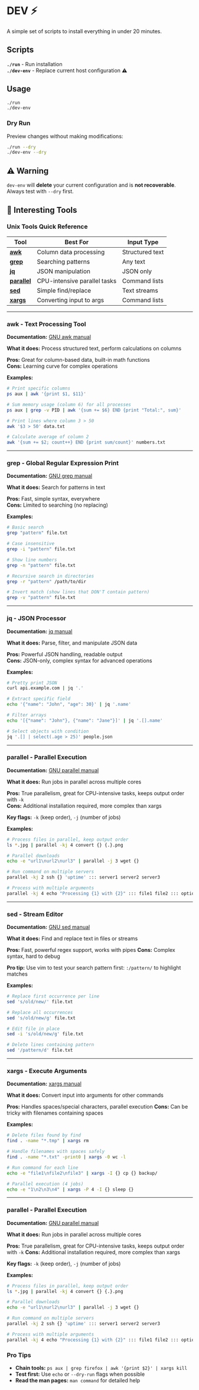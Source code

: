 # DEV ⚡

A simple set of scripts to install everything in under 20 minutes.

## Scripts

**`./run`** - Run installation  
**`./dev-env`** - Replace current host configuration ⚠️

## Usage

```bash
./run
./dev-env
```

### Dry Run

Preview changes without making modifications:

```bash
./run --dry
./dev-env --dry
```

## ⚠️ Warning

`dev-env` will **delete** your current configuration and is **not recoverable**. Always test with `--dry` first.


## 🌟 Interesting Tools


### Unix Tools Quick Reference

| Tool | Best For | Input Type |
|------|----------|------------|
| **[awk](#awk---text-processing-tool)** | Column data processing | Structured text |
| **[grep](#grep---global-regular-expression-print)** | Searching patterns | Any text |
| **[jq](#jq---json-processor)** | JSON manipulation | JSON only |
| **[parallel](#parallel---parallel-execution)** | CPU-intensive parallel tasks | Command lists |
| **[sed](#sed---stream-editor)** | Simple find/replace | Text streams |
| **[xargs](#xargs---execute-arguments)** | Converting input to args | Command lists |

---

### awk - Text Processing Tool
**Documentation:** [GNU awk manual](https://www.gnu.org/software/gawk/manual/gawk.html)

**What it does:** Process structured text, perform calculations on columns

**Pros:** Great for column-based data, built-in math functions  
**Cons:** Learning curve for complex operations

**Examples:**
```bash
# Print specific columns
ps aux | awk '{print $1, $11}'

# Sum memory usage (column 6) for all processes
ps aux | grep -v PID | awk '{sum += $6} END {print "Total:", sum}'

# Print lines where column 3 > 50
awk '$3 > 50' data.txt

# Calculate average of column 2
awk '{sum += $2; count++} END {print sum/count}' numbers.txt
```

---

### grep - Global Regular Expression Print
**Documentation:** [GNU grep manual](https://www.gnu.org/software/grep/manual/grep.html)

**What it does:** Search for patterns in text

**Pros:** Fast, simple syntax, everywhere  
**Cons:** Limited to searching (no replacing)

**Examples:**
```bash
# Basic search
grep "pattern" file.txt

# Case insensitive
grep -i "pattern" file.txt

# Show line numbers
grep -n "pattern" file.txt

# Recursive search in directories
grep -r "pattern" /path/to/dir

# Invert match (show lines that DON'T contain pattern)
grep -v "pattern" file.txt
```

---

### jq - JSON Processor
**Documentation:** [jq manual](https://jqlang.github.io/jq/manual/)

**What it does:** Parse, filter, and manipulate JSON data

**Pros:** Powerful JSON handling, readable output  
**Cons:** JSON-only, complex syntax for advanced operations

**Examples:**
```bash
# Pretty print JSON
curl api.example.com | jq '.'

# Extract specific field
echo '{"name": "John", "age": 30}' | jq '.name'

# Filter arrays
echo '[{"name": "John"}, {"name": "Jane"}]' | jq '.[].name'

# Select objects with condition
jq '.[] | select(.age > 25)' people.json
```

---

### parallel - Parallel Execution
**Documentation:** [GNU parallel manual](https://www.gnu.org/software/parallel/parallel.html)

**What it does:** Run jobs in parallel across multiple cores

**Pros:** True parallelism, great for CPU-intensive tasks, keeps output order with `-k`  
**Cons:** Additional installation required, more complex than xargs

**Key flags:** `-k` (keep order), `-j` (number of jobs)

**Examples:**
```bash
# Process files in parallel, keep output order
ls *.jpg | parallel -kj 4 convert {} {.}.png

# Parallel downloads
echo -e "url1\nurl2\nurl3" | parallel -j 3 wget {}

# Run command on multiple servers
parallel -kj 2 ssh {} 'uptime' ::: server1 server2 server3

# Process with multiple arguments
parallel -kj 4 echo "Processing {1} with {2}" ::: file1 file2 ::: option1 option2
```

---

### sed - Stream Editor
**Documentation:** [GNU sed manual](https://www.gnu.org/software/sed/manual/sed.html)

**What it does:** Find and replace text in files or streams

**Pros:** Fast, powerful regex support, works with pipes
**Cons:** Complex syntax, hard to debug

**Pro tip:** Use vim to test your search pattern first: `:/pattern/` to highlight matches

**Examples:**
```bash
# Replace first occurrence per line
sed 's/old/new/' file.txt

# Replace all occurrences 
sed 's/old/new/g' file.txt

# Edit file in place
sed -i 's/old/new/g' file.txt

# Delete lines containing pattern
sed '/pattern/d' file.txt
```

---


### xargs - Execute Arguments
**Documentation:** [xargs manual](https://man7.org/linux/man-pages/man1/xargs.1.html)

**What it does:** Convert input into arguments for other commands

**Pros:** Handles spaces/special characters, parallel execution
**Cons:** Can be tricky with filenames containing spaces

**Examples:**
```bash
# Delete files found by find
find . -name "*.tmp" | xargs rm

# Handle filenames with spaces safely
find . -name "*.txt" -print0 | xargs -0 wc -l

# Run command for each line
echo -e "file1\nfile2\nfile3" | xargs -I {} cp {} backup/

# Parallel execution (4 jobs)
echo -e "1\n2\n3\n4" | xargs -P 4 -I {} sleep {}
```

---

### parallel - Parallel Execution
**Documentation:** [GNU parallel manual](https://www.gnu.org/software/parallel/parallel.html)

**What it does:** Run jobs in parallel across multiple cores

**Pros:** True parallelism, great for CPU-intensive tasks, keeps output order with `-k`
**Cons:** Additional installation required, more complex than xargs

**Key flags:** `-k` (keep order), `-j` (number of jobs)

**Examples:**
```bash
# Process files in parallel, keep output order
ls *.jpg | parallel -kj 4 convert {} {.}.png

# Parallel downloads
echo -e "url1\nurl2\nurl3" | parallel -j 3 wget {}

# Run command on multiple servers
parallel -kj 2 ssh {} 'uptime' ::: server1 server2 server3

# Process with multiple arguments
parallel -kj 4 echo "Processing {1} with {2}" ::: file1 file2 ::: option1 option2
```


### Pro Tips
- **Chain tools:** `ps aux | grep firefox | awk '{print $2}' | xargs kill`
- **Test first:** Use `echo` or `--dry-run` flags when possible
- **Read the man pages:** `man command` for detailed help
